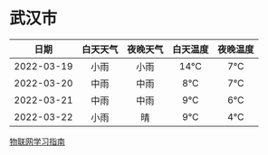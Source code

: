 # 武汉市
|日期|白天天气|夜晚天气|白天温度|夜晚温度|
|:--:|:--:|:--:|:--:|:--:|
|2022-03-19|小雨|小雨|14℃|7℃|
|2022-03-20|中雨|中雨|8℃|7℃|
|2022-03-21|中雨|中雨|9℃|6℃|
|2022-03-22|小雨|晴|9℃|4℃|
 
[物联网学习指南](http://doc.lziqi.top/IoT)
